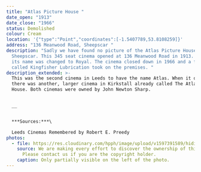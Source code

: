 ```yaml
---
title: "Atlas Picture House "
date_open: "1913"
date_close: "1966"
status: Demolished
colour: Cream
location: '{"type":"Point","coordinates":[-1.5407789,53.8108259]}'
address: "136 Meanwood Road, Sheepscar "
description: "Sadly we have found no picture of the Atlas Picture House in
  Sheepscar. This 345 seat cinema opened at 136 Meanwood Road in 1913. In 1935
  its name was changed to Royal. The cinema closed down in 1966 and a firm
  called Kingfisher Lubrication took on the premises. "
description_extended: >-
  This was the second cinema in Leeds to have the name Atlas. When it opened
  there was another, larger cinema in Kirkstall already called The Atlas Picture
  House. Both cinemas were owned by John Newton Sharp.


  __


  ***Sources:***\

  Leeds Cinemas Remembered by Robert E. Preedy
photos:
  - file: https://res.cloudinary.com/hpph/image/upload/v1597391589/hidinginplainsight/Atlas_Picture_House.jpg
    source: We are making every effort to discover the ownership of this photo.
      Please contact us if you are the copyright holder.
    caption: Only partially visible on the left of the photo.
---
```

